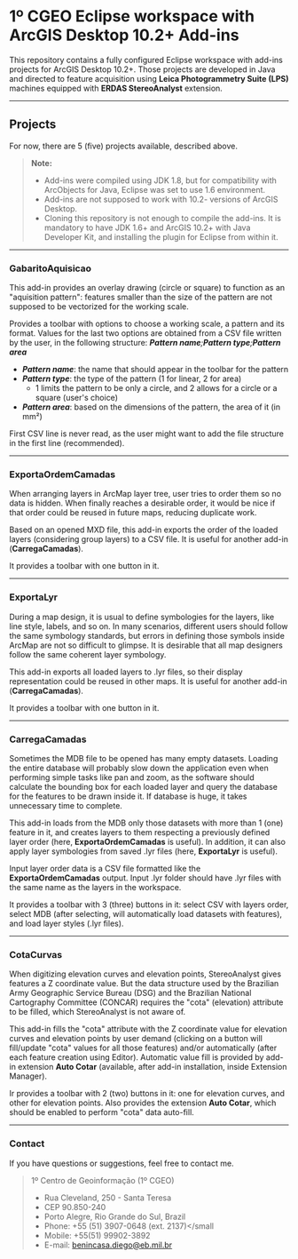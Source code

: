 **1º CGEO Eclipse workspace with ArcGIS Desktop 10.2+ Add-ins**
===================

This repository contains a fully configured Eclipse workspace with add-ins projects for ArcGIS Desktop 10.2+. Those projects are developed in Java and directed to feature acquisition using **Leica Photogrammetry Suite (LPS)** machines equipped with **ERDAS StereoAnalyst** extension.

-------------

Projects
-------------

For now, there are 5 (five) projects available, described above.

> **Note:**
> - Add-ins were compiled using JDK 1.8, but for compatibility with ArcObjects for Java, Eclipse was set to use 1.6 environment.
> - Add-ins are not supposed to work with 10.2- versions of ArcGIS Desktop.
> - Cloning this repository is not enough to compile the add-ins. It is mandatory to have JDK 1.6+ and ArcGIS 10.2+ with Java Developer Kit, and installing the plugin for Eclipse from within it.

-------------

### GabaritoAquisicao

This add-in provides an overlay drawing (circle or square) to function as an "aquisition pattern": features smaller than the size of the pattern are not supposed to be vectorized for the working scale.

Provides a toolbar with options to choose a working scale, a pattern and its format. Values for the last two options are obtained from a CSV file written by the user, in the following structure:
_**Pattern name**;**Pattern type**;**Pattern area**_

- ***Pattern name***: the name that should appear in the toolbar for the pattern
- ***Pattern type***: the type of the pattern (1 for linear, 2 for area)
	- 1 limits the pattern to be only a circle, and 2 allows for a circle or a square (user's choice)
- ***Pattern area***: based on the dimensions of the pattern, the area of it (in mm²)

First CSV line is never read, as the user might want to add the file structure in the first line (recommended).

-------------

### ExportaOrdemCamadas

When arranging layers in ArcMap layer tree, user tries to order them so no data is hidden. When finally reaches a desirable order, it would be nice if that order could be reused in future maps, reducing duplicate work.

Based on an opened MXD file, this add-in exports the order of the loaded layers (considering group layers) to a CSV file. It is useful for another add-in (**CarregaCamadas**).

It provides a toolbar with one button in it.

-------------

### ExportaLyr

During a map design, it is usual to define symbologies for the layers, like line style, labels, and so on. In many scenarios, different users should follow the same symbology standards, but errors in defining those symbols inside ArcMap are not so difficult to glimpse. It is desirable that all map designers follow the same coherent layer symbology.

This add-in exports all loaded layers to .lyr files, so their display representation could be reused in other maps. It is useful for another add-in (**CarregaCamadas**).

It provides a toolbar with one button in it.

-------------

### CarregaCamadas

Sometimes the MDB file to be opened has many empty datasets. Loading the entire database will probably slow down the application even when performing simple tasks like pan and zoom, as the software should calculate the bounding box for each loaded layer and query the database for the features to be drawn inside it. If database is huge, it takes unnecessary time to complete.

This add-in loads from the MDB only those datasets with more than 1 (one) feature in it, and creates layers to them respecting a previously defined layer order (here, **ExportaOrdemCamadas** is useful). In addition, it can also apply layer symbologies from saved .lyr files (here, **ExportaLyr** is useful).

Input layer order data is a CSV file formatted like the **ExportaOrdemCamadas** output. Input .lyr folder should have .lyr files with the same name as the layers in the workspace.

It provides a toolbar with 3 (three) buttons in it: select CSV with layers order, select MDB (after selecting, will automatically load datasets with features), and load layer styles (.lyr files).

-------------

### CotaCurvas

When digitizing elevation curves and elevation points, StereoAnalyst gives features a Z coordinate value. But the data structure used by the Brazilian Army Geographic Service Bureau (DSG) and the Brazilian National Cartography Committee (CONCAR) requires the "cota" (elevation) attribute to be filled, which StereoAnalyst is not aware of.

This add-in fills the "cota" attribute with the Z coordinate value for elevation curves and elevation points by user demand (clicking on a button will fill/update "cota" values for all those features) and/or automatically (after each feature creation using Editor). Automatic value fill is provided by add-in extension **Auto Cotar** (available, after add-in installation, inside Extension Manager).

Ir provides a toolbar with 2 (two) buttons in it: one for elevation curves, and other for elevation points. Also provides the extension **Auto Cotar**, which should be enabled to perform "cota" data auto-fill.

-------------

### Contact

If you have questions or suggestions, feel free to contact me.

> 1º Centro de Geoinformação (1º CGEO)
> - Rua Cleveland, 250 - Santa Teresa
> - CEP 90.850-240
> - Porto Alegre, Rio Grande do Sul, Brazil
> - Phone: +55 (51) 3907-0648 (ext. 2137)</small
> - Mobile: +55(51) 99902-3892
> - E-mail: [benincasa.diego@eb.mil.br][1]

[1]: mailto:benincasa.diego@eb.mil.br
